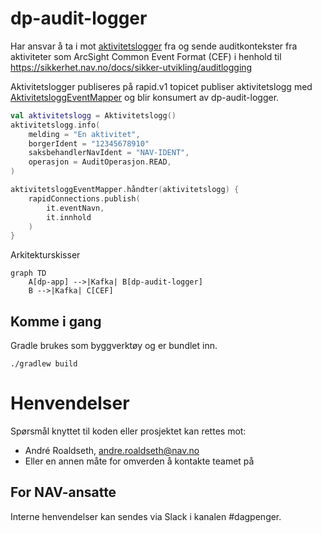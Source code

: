 # dp-audit-logger

Har ansvar å ta i mot [aktivitetslogger](https://github.com/navikt/dp-aktivitetslogg/tree/main/aktivitetslogg) fra og
sende auditkontekster fra aktiviteter som ArcSight Common Event Format (CEF) i henhold
til https://sikkerhet.nav.no/docs/sikker-utvikling/auditlogging

Aktivitetslogger publiseres på rapid.v1 topicet publiser aktivitetslogg med [AktivitetsloggEventMapper](https://github.com/navikt/dp-aktivitetslogg/blob/cf41f8530d8196995f6aa0e3cae5247bbd5d2d3d/aktivitetslogg/src/main/kotlin/no/nav/dagpenger/aktivitetslogg/IAktivitetsloggMediator.kt) og blir konsumert av dp-audit-logger.

```kotlin
val aktivitetslogg = Aktivitetslogg()
aktivitetslogg.info(
    melding = "En aktivitet", 
    borgerIdent = "12345678910"
    saksbehandlerNavIdent = "NAV-IDENT",
    operasjon = AuditOperasjon.READ,
)

aktivitetsloggEventMapper.håndter(aktivitetslogg) {
    rapidConnections.publish(
        it.eventNavn,
        it.innhold
    )
}
```


Arkitekturskisser


```mermaid
graph TD
    A[dp-app] -->|Kafka| B[dp-audit-logger]
    B -->|Kafka| C[CEF]
```

## Komme i gang

Gradle brukes som byggverktøy og er bundlet inn.

`./gradlew build`

# Henvendelser

Spørsmål knyttet til koden eller prosjektet kan rettes mot:

* André Roaldseth, andre.roaldseth@nav.no
* Eller en annen måte for omverden å kontakte teamet på

## For NAV-ansatte

Interne henvendelser kan sendes via Slack i kanalen #dagpenger.
